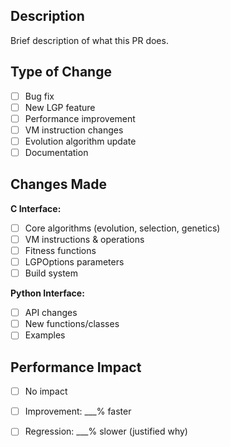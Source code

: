 ## Description
Brief description of what this PR does.

## Type of Change
- [ ] Bug fix
- [ ] New LGP feature 
- [ ] Performance improvement
- [ ] VM instruction changes
- [ ] Evolution algorithm update
- [ ] Documentation

## Changes Made
**C Interface:**
- [ ] Core algorithms (evolution, selection, genetics)
- [ ] VM instructions & operations
- [ ] Fitness functions
- [ ] LGPOptions parameters
- [ ] Build system

**Python Interface:**
- [ ] API changes
- [ ] New functions/classes
- [ ] Examples

## Performance Impact
- [ ] No impact
- [ ] Improvement: ___% faster
- [ ] Regression: ___% slower (justified why)


